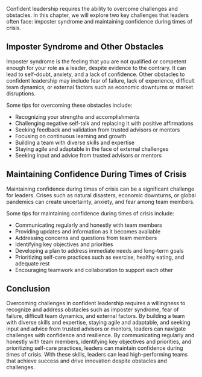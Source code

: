 
Confident leadership requires the ability to overcome challenges and obstacles. In this chapter, we will explore two key challenges that leaders often face: imposter syndrome and maintaining confidence during times of crisis.

Imposter Syndrome and Other Obstacles
-------------------------------------

Imposter syndrome is the feeling that you are not qualified or competent enough for your role as a leader, despite evidence to the contrary. It can lead to self-doubt, anxiety, and a lack of confidence. Other obstacles to confident leadership may include fear of failure, lack of experience, difficult team dynamics, or external factors such as economic downturns or market disruptions.

Some tips for overcoming these obstacles include:

* Recognizing your strengths and accomplishments
* Challenging negative self-talk and replacing it with positive affirmations
* Seeking feedback and validation from trusted advisors or mentors
* Focusing on continuous learning and growth
* Building a team with diverse skills and expertise
* Staying agile and adaptable in the face of external challenges
* Seeking input and advice from trusted advisors or mentors

Maintaining Confidence During Times of Crisis
---------------------------------------------

Maintaining confidence during times of crisis can be a significant challenge for leaders. Crises such as natural disasters, economic downturns, or global pandemics can create uncertainty, anxiety, and fear among team members.

Some tips for maintaining confidence during times of crisis include:

* Communicating regularly and honestly with team members
* Providing updates and information as it becomes available
* Addressing concerns and questions from team members
* Identifying key objectives and priorities
* Developing a plan to address immediate needs and long-term goals
* Prioritizing self-care practices such as exercise, healthy eating, and adequate rest
* Encouraging teamwork and collaboration to support each other

Conclusion
----------

Overcoming challenges in confident leadership requires a willingness to recognize and address obstacles such as imposter syndrome, fear of failure, difficult team dynamics, and external factors. By building a team with diverse skills and expertise, staying agile and adaptable, and seeking input and advice from trusted advisors or mentors, leaders can navigate challenges with confidence and resilience. By communicating regularly and honestly with team members, identifying key objectives and priorities, and prioritizing self-care practices, leaders can maintain confidence during times of crisis. With these skills, leaders can lead high-performing teams that achieve success and drive innovation despite obstacles and challenges.
